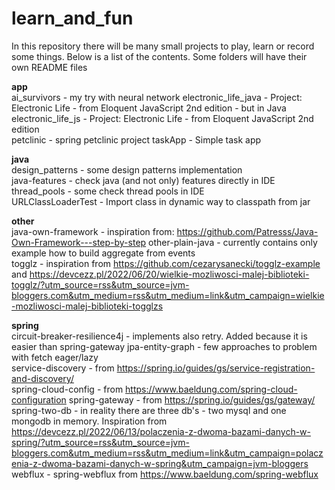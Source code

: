 # learn_and_fun

In this repository there will be many small projects to play, learn or record some things. Below is a list of the
contents. Some folders will have their own README files

**app**  
ai_survivors - my try with neural network
electronic_life_java - Project: Electronic Life - from Eloquent JavaScript 2nd edition - but in Java   
electronic_life_js - Project: Electronic Life - from Eloquent JavaScript 2nd edition   
petclinic - spring petclinic project
taskApp - Simple task app

**java**  
design_patterns - some design patterns implementation  
java-features - check java (and not only) features directly in IDE  
thread_pools - some check thread pools in IDE  
URLClassLoaderTest - Import class in dynamic way to classpath from jar

**other**  
java-own-framework - inspiration from: https://github.com/Patresss/Java-Own-Framework---step-by-step
other-plain-java - currently contains only example how to build aggregate from events  
togglz - inspiration from https://github.com/cezarysanecki/togglz-example and https://devcezz.pl/2022/06/20/wielkie-mozliwosci-malej-biblioteki-togglz/?utm_source=rss&utm_source=jvm-bloggers.com&utm_medium=rss&utm_medium=link&utm_campaign=wielkie-mozliwosci-malej-biblioteki-togglzs

**spring**  
circuit-breaker-resilience4j - implements also retry. Added because it is easier than spring-gateway
jpa-entity-graph - few approaches to problem with fetch eager/lazy   
service-discovery - from https://spring.io/guides/gs/service-registration-and-discovery/  
spring-cloud-config - from https://www.baeldung.com/spring-cloud-configuration
spring-gateway - from https://spring.io/guides/gs/gateway/  
spring-two-db - in reality there are three db's - two mysql and one mongodb in memory. Inspiration from https://devcezz.pl/2022/06/13/polaczenia-z-dwoma-bazami-danych-w-spring/?utm_source=rss&utm_source=jvm-bloggers.com&utm_medium=rss&utm_medium=link&utm_campaign=polaczenia-z-dwoma-bazami-danych-w-spring&utm_campaign=jvm-bloggers   
webflux - spring-webflux from https://www.baeldung.com/spring-webflux  


